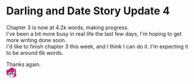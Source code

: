 # Darling and Date Story Update 4

Chapter 3 is now at 4.2k words, making progress.  
I've been a bit more busy in real life the last few days, I'm hoping to get more writing done soon.  
I'd like to finish chapter 3 this week, and I think I can do it. I'm expecting it to be around 6k words.

Thanks again.  
![:pinkiehappy:](../../ponies/emotes/pinkiehappy.png)
